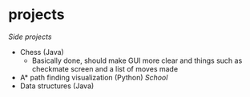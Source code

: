 # projects

*Side projects*
- Chess (Java)
    - Basically done, should make GUI more clear and things such as checkmate screen and a list of moves made
- A* path finding visualization (Python)
*School*
- Data structures (Java)
